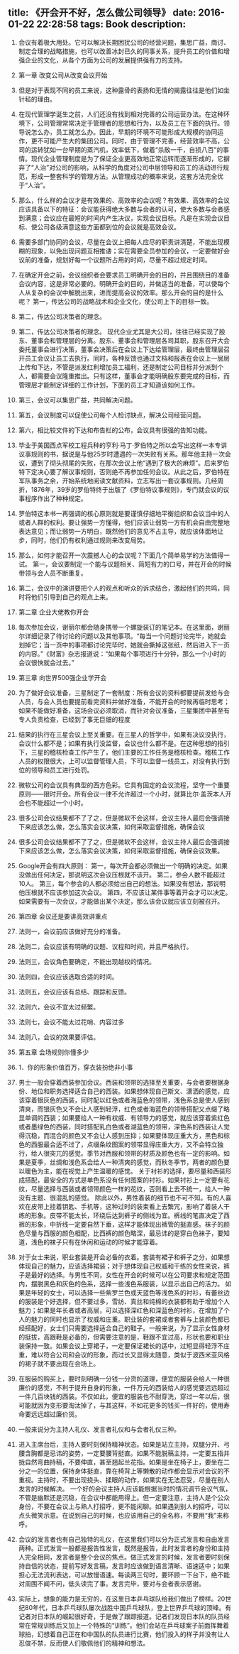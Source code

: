 title: 《开会开不好，怎么做公司领导》
date: 2016-01-22 22:28:58
tags: Book
description: 
---

1. 会议有着极大用处。它可以解决长期困扰公司的经营问题，集思广益，商讨、制定合理的战略措施，也可以改善冰封已久的同事关系，提升员工的价值和增强企业的文化，从各个方面为公司的发展提供强有力的支持。

2. 第一章 改变公司从改变会议开始

3. 但是对于表现不同的员工来说，这种露骨的表扬和无情的揭露往往是他们如坐针毡的理由。

4. 在现代管理学诞生之前，人们还没有找到相对完善的公司运营办法。在这种环境下，公司管理常常决定于管理者的思想和行为，以及员工在下面的执行。领导说怎么办，员工就怎么办。因此，早期的环境不可能形成大规模的协同运作，更不可能产生大的集团公司。同时，由于管理不完善，经营效率不高，公司的运转犹如一台早期的蒸汽机，效率低下，做着“杀敌一千，自损八百”的事情。现代企业管理制度是为了保证企业更高效地正常运转而逐渐形成的，它摒弃了“人治”对公司的影响，从科学的角度对公司中层领导和员工的活动进行规范，形成一整套科学的管理方法。从管理成功的概率来说，这套方法完全优于“人治”。

5. 那么，什么样的会议才是有效果的、高效率的会议呢？有效果、高效率的会议应该具备以下的特征：会议能获得绝大多数与会者的认可，使大多数与会者感到满意；会议应在最短的时间内产生决议，实现会议目标。凡是在实现会议目标、使公司各级满意这些方面都到位的会议就是高效会议。

6. 需要多部门协同的会议，尽量在会议上把每人应尽的职责讲清楚，不能出现模糊的现象，以免出现问题互相推诿；实在需要全员参加的会议，一定要做好会议前的准备，规划好每一个议题所占用的时间，尽量不超过规定时间。

7. 在确定开会之前，会议组织者会要求员工明确开会的目的，并且围绕目的准备会议内容，这是非常必要的。明确开会的目的，并做适当的准备，可以使每个人从复杂的会议中解脱出来，进而提高会议的效率。那么开会的目的是什么呢？ 第一，传达公司的战略战术和企业文化，使公司上下的目标一致。

8. 第二，传达公司决策者的理念。

9. 第二，传达公司决策者的理念。 现代企业尤其是大公司，往往已经实现了股东、董事会和管理层的分离。股东、董事会和管理层各司其职，股东召开大会委托董事会进行决策，董事会决策后在会议上下达给管理层，最终由管理层召开员工会议让员工去执行。同时，各种反馈也通过文档和报表在会议上一层层上传和下达，不管是派发红利增加员工福利，还是制定公司目标并分派到个人，都需要会议隆重推出。只有这样，董事会才能明确股东要完成的目标，而管理层才能制定详细的工作计划，下面的员工才知道该如何工作。

10. 第三，会议可以集思广益，共同解决问题。

11. 第五，会议制度可以促使公司每个人检讨缺点，解决公司经营问题。

12. 第六，相比较文件的下达和布告栏的公布，会议具有很强的告知功能。

13. 毕业于美国西点军校工程兵种的亨利·马丁·罗伯特之所以会写出这样一本专讲议事规则的书，据说是与他25岁时遭遇的一次失败有关系。那年他主持一次会议，遭到了彻头彻尾的失败，在那次会议上他“遇到了极大的麻烦”。后来罗伯特下定决心要了解议事规则，否则绝不再参加任何会议。从此之后，罗伯特在军队事务之余，开始系统地阅读文献资料，立志写出一套议事规则。几经周折，1876年，39岁的罗伯特终于出版了《罗伯特议事规则》，专门就会议的议事程序作出了种种规定。

14. 罗伯特这本书一再强调的核心原则就是要谨慎仔细地平衡组织和会议当中的人或者人群的权利。要让强势一方懂得，他们应该让弱势一方有机会自由完整地表达意见；而让弱势一方明白，既然他们的意见不占主导，就应该体面地让步，同时，他们仍有权利通过规则来改变局势。

15. 那么，如何才能召开一次震撼人心的会议呢？下面几个简单易学的方法值得一试。 第一，会议要制定一个能与议题相关、简短有力的口号，并在开会的时候带领与会人员不断重复。

16. 第二，会议中的演讲要把个人的观点和听众的诉求结合，激起他们的共鸣，同时将他们引导到自己的观点上来。

17. 第二章 企业大佬教你开会

18. 每次参加会议，谢丽尔都会随身携带一个螺旋装订的笔记本。在这里面，谢丽尔详细记录了待讨论的问题以及其他事项。“每当一个问题讨论完毕，她就会划掉它；当一页中的事项都讨论完毕时，她就会撕掉这张纸，然后进入下一页的内容。”《财富》杂志报道说：“如果每个事项进行十分钟，那么一个小时的会议很快就会过去。”

19. 第三章 向世界500强企业学开会

20. 为了做好会议准备，三星制定了一套制度：所有会议的资料都要提前发给与会人员，与会人员也要提前看完资料并做好准备，不能开会的时候再临时思考；如果不能做好准备，这场会议必须取消，而针对会议准备，三星集团中甚至有专人负责检查，已经到了事无巨细的程度

21. 结果的执行在三星会议上至关重要。在三星人的哲学中，如果有决议没执行，会议什么都不是；如果有执行没监督，会议也什么都不是。在这种思想的指引下，三星的稽核检查工作产生了，他们主要的工作任务是稽核检查。稽核工作人员的权限很大，上可以监督管理人员，下可以监督一线员工，对没有执行到位的领导和员工进行处罚。

22. 微软公司的会议具有典型的西方色彩。它具有固定的会议流程，坚守一个重要原则——限时开会。所有会议一律不允许超过一个小时，就算比尔·盖茨本人开会也不能超过一个小时。

23. 很多公司会议结果都不了了之，但是微软不会这样，会议主持人最后会强调接下来应该怎么做，怎么落实会议决策，如何采取监督措施，确保会议

24. 很多公司会议结果都不了了之，但是微软不会这样，会议主持人最后会强调接下来应该怎么做，怎么落实会议决策，如何采取监督措施，确保会议效果。

25. Google开会有四大原则： 第一，每次开会都必须做出一个明确的决定。如果没做出任何决定，那说明这次会议压根就不该开。 第二，参会人数不能超过10人。 第三，每个参会的人都必须给出自己的想法。如果没有想法，那说明他压根就不应该参加这次会议。 第四，不应该让某件事等着开会才可以决定。如果需要有一次会议，才能做出某个决定，那么该会议就应该立刻被召开。

26. 第四章 会议还是要讲高效讲重点

27. 法则一，会议前应该做好充分的准备。

28. 法则二，会议应该有明确的议题、议程和时间，并且严格执行。

29. 法则三，会议角色要确定，不能出现越权的情况。

30. 法则四，会议应该选取合适的时间。

31. 法则五，会议应该有总结、跟踪和反馈。

32. 法则六，会议不宜太过频繁。

33. 法则七，会议不能太过花哨、内容过多

34. 法则八，会议的效果要评估。

35. 第五章 会场规则你懂多少

36. 1．你的形象价值百万，穿衣装扮绝非小事

37. 男士一般会穿着西装参加会议。西装和领带的选择至关重要，与会者要根据身份、地位和职务选择适合自己的西装。如果想体现自己斯文、潇洒的感觉，应该穿着银灰色的西装，同时配以红色或者海蓝色的领带，浅色系总是使人感到清爽，而银灰色又不会让人感到轻浮，红色或者海蓝色的领带搭配又点缀了略显单调的西装；如果要给人一种有权威、有领导力的感觉，就应该穿着紫红色或者墨绿色的西装，同时搭配乳白色或者湖蓝色的领带，深色系的西装让人觉得沉稳，而混合的颜色又不会让人感到压抑；如果要体现庄重大方，黑色和棕色的西服最合适不过了，点缀条纹图案的领带显得庄重大方，又不会特立独行，给人很突兀的感觉。季节对西服和领带的材质及颜色也有一定的影响。如果是夏季，丝绸和浅色系会给人一种清爽的感觉，而秋冬季节，两者的颜色要以暖色为主，能在视觉上产生温暖的感觉。 关于衬衫的选择，要尽量和西装形成搭配，最安全的方式是单色系没有任何图案的衬衫。如果衬衫上一定要有花纹，尽量选择与西装或者领带颜色一样的花纹，否则看上去不统一，给人一种没有主题、很混乱的感觉。 除此以外，男性着装的细节也不可不知。有的人喜欢在皮带上挂着钥匙、手机等，这种过时的装束看上去繁冗，影响了着装人干练的形象。皮带不能太长，环绕后达到裤子的侧线为宜。裤线的笔直决定了西裤的形象，中折线一定要自然下垂，这样才能体现出裤管的挺直感。袜子的颜色尽量与西服的颜色相配，比西裤的颜色略深，最忌讳的是穿白色袜子，要知道，浅色的袜子只有在休闲和运动的时候才能穿着。

38. 对于女士来说，职业套装是开会必备的衣着。套装有裙子和裤子之分，如果想体现自己的魅力，应该选择裙装；对于想体现自己权威和干练的女性来说，裤子是最好的选择。与男性不同，女性在开会的时候可以在公司要求和规定范围内，摆脱黑色和灰色的色系，选择一些浅色系服装，以显示出自己的活力。 如果是年轻的女士，可以选择一些紫罗兰色或天蓝色等浅色系的衬衫，有蕾丝边的服装是个好选择，但不要过多，雪纺、真丝和纯棉的衣装都有助于增加个人魅力；如果是年长者或者高层，可以选择深红色和深蓝色的衬衫，在增加了个人的魅力的同时也显示了权威和庄重。职业装的套裙或者套裤与上装颜色都已经搭配好，女士们只需要选择适合自己的鞋子。一般来说，为了显示女性身材的挺拔，高跟鞋是必备的，但需要注意的是，鞋跟不宜过高，形状也要和职业装保持一致。如果会议上穿裙子，一定要保证裙长的适中，过短显得轻浮不庄重，难以符合公司和会议的形象，而过长又显得太随意，类似于波西米亚风格的裙子就不要出现在会场上。

39. 在服装的购买上，要时刻明确一分钱一分货的道理，便宜的服装会给人一种很廉价的感觉，不利于提升自身的形象，一件万元的西装给人的感觉要远远超过一件几百块钱的西装。不仅如此，便宜的服装也不耐穿洗，穿过一年以后，很可能就因为变形要淘汰掉了，与其这样，不如花更多的钱买一件好的，使用寿命要远远超过廉价货。

40. 一般来说分为主持人礼仪、发言者礼仪和与会者礼仪三种。

41. 进入主席台后，主持人要时刻保持精神状态。如果是站立主持，双腿分开、弓腰含胸都是忌讳的姿势，一定要腰背挺直。如果不能脱稿主持，一定要五指并拢自然弯曲持稿，不要伸直，甚至翘起兰花指。如果是坐在椅子上，要坐在二分之一的位置，保持身体挺直，靠在椅背上等懒散的动作都会显示对会议的不重视。主持时，不要出现挠头、揉眼的动作，如果实在无法忍受，尽量在别人发言的时候解决。 一个好的会议主持人应该能根据当时的情况调节会议气氛，不管是幽默还是沉稳，在会议中都能用得上。但一定要注意，主持人是个公众身份，不要在会议上与熟人打招呼，更不能闲聊。如果遇到别人的招呼，可以点头微笑示意。在说到自己的时候，也应该用自己的全名称，不要用“我”来称呼。

42. 会议的发言者也有自己独特的礼仪，在这里我们可以分为正式发言和自由发言两种。正式发言一般都是报告性发言，既然是报告，此时发言者的身份和主持人完全相同，发言者是整个会议的焦点。做正式发言的时候，发言者要时刻保持自信的状态，提前写好发言稿，发言时应该做到语言清晰、语速适中；如果担心无法流利表达，可以放慢语速。每读两三句时，要环顾一下台下，绝不能对周围不闻不问，低头读完了事。发言完毕，要对与会者表示感谢。

43. 实际上，想象的能力是无穷的，在这里日本乒乓球队给我们做出了榜样。20世纪80年代，日本乒乓球队屡次战胜中国乒乓球队，登上世界乒乓球的顶峰。有记者对日本队的崛起很好奇，于是做了跟踪报道。记者们发现日本队的队员经常在常规训练后又加上一个特殊的“训练”。他们会站在乒乓球案子前面挥舞着球拍，幻想着自己正在和中国队的队员进行比赛，他们投入的样子并没有让人忍俊不禁，反而使人们敬佩他们的精神和想法。

